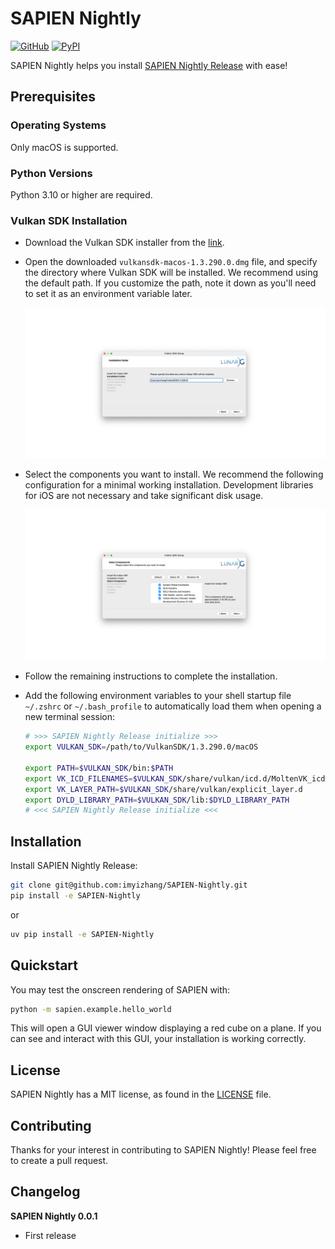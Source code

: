 # SAPIEN Nightly

[![GitHub][github_badge]][github_link] [![PyPI][pypi_badge]][pypi_link]

SAPIEN Nightly helps you install [SAPIEN Nightly Release](https://github.com/haosulab/SAPIEN/releases/tag/nightly) with ease!



## Prerequisites

### Operating Systems

Only macOS is supported.



### Python Versions

Python 3.10 or higher are required.



### Vulkan SDK Installation

* Download the Vulkan SDK installer from the [link](https://sdk.lunarg.com/sdk/download/1.3.290.0/mac/vulkansdk-macos-1.3.290.0.dmg).

* Open the downloaded `vulkansdk-macos-1.3.290.0.dmg` file, and specify the directory where Vulkan SDK will be installed. We recommend using the default path. If you customize the path, note it down as you'll need to set it as an environment variable later.

  ![screenshot](https://github.com/imyizhang/SAPIEN-Nightly/blob/main/src/Screenshot%202025-05-11%20at%2000.01.17.png)

* Select the components you want to install. We recommend the following configuration for a minimal working installation. Development libraries for iOS are not necessary and take significant disk usage.

  ![screenshot](https://github.com/imyizhang/SAPIEN-Nightly/blob/main/src/Screenshot%202025-05-11%20at%2000.01.25.png)

* Follow the remaining instructions to complete the installation.

* Add the following environment variables to your shell startup file `~/.zshrc` or `~/.bash_profile` to automatically load them when opening a new terminal session:

  ```bash
  # >>> SAPIEN Nightly Release initialize >>>
  export VULKAN_SDK=/path/to/VulkanSDK/1.3.290.0/macOS
  
  export PATH=$VULKAN_SDK/bin:$PATH
  export VK_ICD_FILENAMES=$VULKAN_SDK/share/vulkan/icd.d/MoltenVK_icd.json
  export VK_LAYER_PATH=$VULKAN_SDK/share/vulkan/explicit_layer.d
  export DYLD_LIBRARY_PATH=$VULKAN_SDK/lib:$DYLD_LIBRARY_PATH
  # <<< SAPIEN Nightly Release initialize <<<
  ```



## Installation

Install SAPIEN Nightly Release:

```bash
git clone git@github.com:imyizhang/SAPIEN-Nightly.git
pip install -e SAPIEN-Nightly
```

or

```bash
uv pip install -e SAPIEN-Nightly
```



## Quickstart

You may test the onscreen rendering of SAPIEN with:

```bash
python -m sapien.example.hello_world
```

This will open a GUI viewer window displaying a red cube on a plane. If you can see and interact with this GUI, your installation is working correctly.



## License

SAPIEN Nightly has a MIT license, as found in the [LICENSE](https://github.com/imyizhang/SAPIEN-Nightly/blob/main/LICENSE) file.





## Contributing

Thanks for your interest in contributing to SAPIEN Nightly! Please feel free to create a pull request.



## Changelog

**SAPIEN Nightly 0.0.1**

* First release



[github_badge]: https://badgen.net/badge/icon/GitHub?icon=github&color=black&label
[github_link]: https://github.com/imyizhang/SAPIEN-Nightly



[pypi_badge]: https://badgen.net/pypi/v/sapien-nightly?icon=pypi&color=black&label
[pypi_link]: https://www.pypi.org/project/sapien-nightly